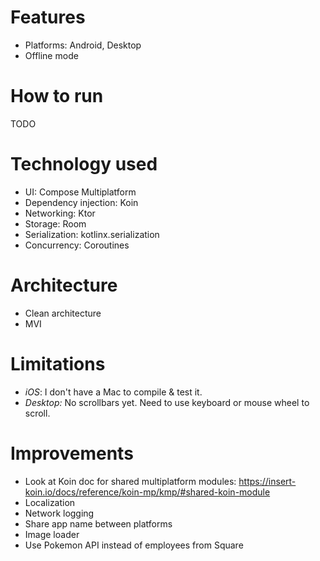 # Features
- Platforms: Android, Desktop
- Offline mode

# How to run
TODO

# Technology used

- UI: Compose Multiplatform
- Dependency injection: Koin
- Networking: Ktor
- Storage: Room
- Serialization: kotlinx.serialization
- Concurrency: Coroutines

# Architecture

- Clean architecture
- MVI

# Limitations

- *iOS*: I don't have a Mac to compile & test it.
- *Desktop:* No scrollbars yet. Need to use keyboard or mouse wheel to scroll.

# Improvements

- Look at Koin doc for shared multiplatform modules: https://insert-koin.io/docs/reference/koin-mp/kmp/#shared-koin-module
- Localization
- Network logging
- Share app name between platforms
- Image loader
- Use Pokemon API instead of employees from Square
